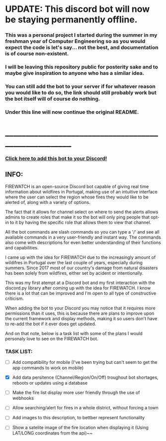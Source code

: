 # UPDATE: This discord bot will now be staying permanently offline. 

### This was a personal project I started during the summer in my freshman year of Computer Engineering so as you would expect the code is let's say... not the best, and documentation is of course non-existent. 

### I will be leaving this repository public for posterity sake and to maybe give inspiration to anyone who has a similar idea. 

### You can still add the bot to your server if for whatever reason you would like to do so, the link should still probably work but the bot itself will of course do nothing. 

### Under this line will now continue the original README.

# _____________________________________________________

### [Click here to add this bot to your Discord!](https://discord.com/api/oauth2/authorize?client_id=999712607227359274&permissions=140123827264&scope=bot%20applications.commands)

## INFO:

FIREWATCH is an open-source Discord bot capable of giving real time information about wildfires in Portugal, making use of an intuitive interface where the user can select the region whose fires they would like to be alerted of, along with a variety of options.

The fact that it allows for channel select on where to send the alerts allows admins to create roles that make it so the bot will only ping people that opt-in to it by having the specific role that allows them to view that channel.

All the bot commands are slash commands so you can type a '/' and see all avaliable commands in a very user-friendly and instant way. The commands also come with descriptions for even better understanding of their functions and capabilities.

I came up with the idea for FIREWATCH due to the increasingly amount of wildifres in Portugal over the last couple of years, especially during summers. Since 2017 most of our country's damage from natural disasters has been solely from wildfires, either set by acident or intentionally.

This was my first atempt at a Discord bot and my first interaction with the discord.py library after coming up with the idea for FIREWATCH. I know there is a lot that can be improved and I'm open to all type of constructive criticism.

When adding the bot to your Discord you may notice that it requires more permissions than it uses, this is because there are plans to improve upon the current framework and display methods, making it so users don't have to re-add the bot if it ever does get updated.

And on that note, below is a task list with some of the plans I would personaly love to see on the FIREWATCH bot.

### TASK LIST:

- [ ] Add compatibility for mobile (I've been trying but can't seem to get the app commands to work on mobile)
- [x] Add data persitence (Channel/Region/On/Off) troughout bot shortages, reboots or updates using a database
- [ ] Make the fire list display more user friendly through the use of webhooks
- [ ] Allow searching/alert for fires in a whole district, without forcing a town
- [ ] Add images to this description, to bettber represent functionality
- [ ] Show a satelite image of the fire location when displaying it (Using LAT/LONG coordinates from the api)~~




